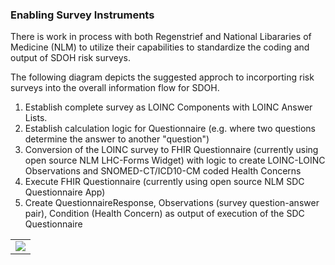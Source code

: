 ###  Enabling Survey Instruments

There is work in process with both Regenstrief and National Libararies of Medicine  (NLM) to utilize their capabilities to standardize the coding and output of SDOH risk surveys.

The following diagram depicts the suggested approch to incorporting risk surveys into the overall information flow for SDOH.

1. Establish complete survey as LOINC Components with LOINC Answer Lists.  
2. Establish calculation logic for Questionnaire (e.g. where two questions determine the answer to another "question")
3. Conversion of the LOINC survey to FHIR Questionnaire (currently using open source NLM LHC-Forms Widget) with logic to create LOINC-LOINC Observations and SNOMED-CT/ICD10-CM coded Health Concerns
5. Execute FHIR Questionnaire (currently using open source NLM SDC Questionnaire App)
6. Create QuestionnaireResponse, Observations (survey question-answer pair), Condition (Health Concern) as output of execution of the SDC Questionnaire


<table><tr><td><img src="Enabling Survy Instruments.jpg" /></td></tr></table>
